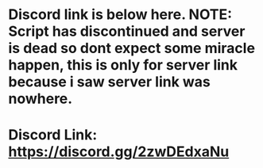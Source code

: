 # Discord link is below here. NOTE: Script has discontinued and server is dead so dont expect some miracle happen, this is only for server link because i saw server link was nowhere.
# Discord Link: https://discord.gg/2zwDEdxaNu
